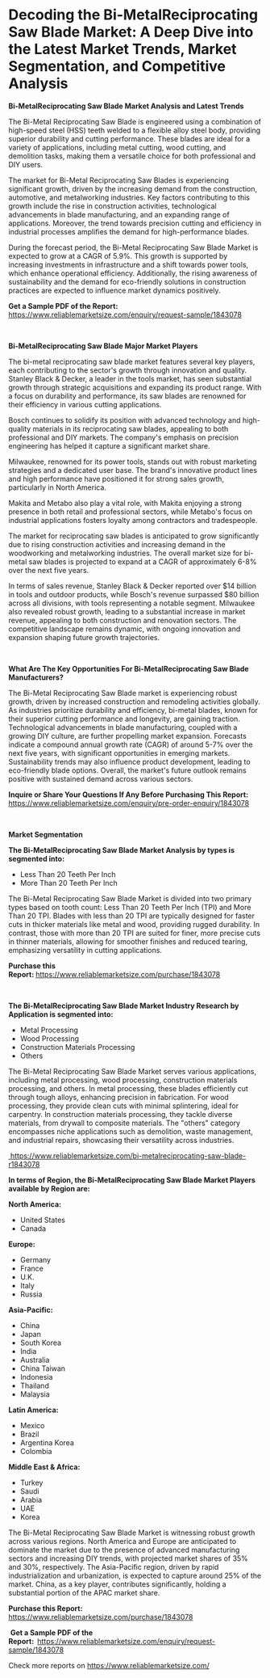 <p><h1>Decoding the Bi-MetalReciprocating Saw Blade Market: A Deep Dive into the Latest Market Trends, Market Segmentation, and Competitive Analysis</h1></p><p><strong>Bi-MetalReciprocating Saw Blade Market Analysis and Latest Trends</strong></p>
<p><p>The Bi-Metal Reciprocating Saw Blade is engineered using a combination of high-speed steel (HSS) teeth welded to a flexible alloy steel body, providing superior durability and cutting performance. These blades are ideal for a variety of applications, including metal cutting, wood cutting, and demolition tasks, making them a versatile choice for both professional and DIY users.</p><p>The market for Bi-Metal Reciprocating Saw Blades is experiencing significant growth, driven by the increasing demand from the construction, automotive, and metalworking industries. Key factors contributing to this growth include the rise in construction activities, technological advancements in blade manufacturing, and an expanding range of applications. Moreover, the trend towards precision cutting and efficiency in industrial processes amplifies the demand for high-performance blades.</p><p>During the forecast period, the Bi-Metal Reciprocating Saw Blade Market is expected to grow at a CAGR of 5.9%. This growth is supported by increasing investments in infrastructure and a shift towards power tools, which enhance operational efficiency. Additionally, the rising awareness of sustainability and the demand for eco-friendly solutions in construction practices are expected to influence market dynamics positively.</p></p>
<p><strong>Get a Sample PDF of the Report:&nbsp;</strong> <a href="https://www.reliablemarketsize.com/enquiry/request-sample/1843078?utm_campaign=2005&utm_medium=2&utm_source=Github&utm_content=ia&utm_term=01012025&utm_id=bi-metalreciprocating-saw-blade">https://www.reliablemarketsize.com/enquiry/request-sample/1843078</a></p>
<p>&nbsp;</p>
<p><strong>Bi-MetalReciprocating Saw Blade Major Market Players</strong></p>
<p><p>The bi-metal reciprocating saw blade market features several key players, each contributing to the sector's growth through innovation and quality. Stanley Black & Decker, a leader in the tools market, has seen substantial growth through strategic acquisitions and expanding its product range. With a focus on durability and performance, its saw blades are renowned for their efficiency in various cutting applications.</p><p>Bosch continues to solidify its position with advanced technology and high-quality materials in its reciprocating saw blades, appealing to both professional and DIY markets. The company's emphasis on precision engineering has helped it capture a significant market share.</p><p>Milwaukee, renowned for its power tools, stands out with robust marketing strategies and a dedicated user base. The brand's innovative product lines and high performance have positioned it for strong sales growth, particularly in North America.</p><p>Makita and Metabo also play a vital role, with Makita enjoying a strong presence in both retail and professional sectors, while Metabo's focus on industrial applications fosters loyalty among contractors and tradespeople.</p><p>The market for reciprocating saw blades is anticipated to grow significantly due to rising construction activities and increasing demand in the woodworking and metalworking industries. The overall market size for bi-metal saw blades is projected to expand at a CAGR of approximately 6-8% over the next five years.</p><p>In terms of sales revenue, Stanley Black & Decker reported over $14 billion in tools and outdoor products, while Bosch's revenue surpassed $80 billion across all divisions, with tools representing a notable segment. Milwaukee also revealed robust growth, leading to a substantial increase in market revenue, appealing to both construction and renovation sectors. The competitive landscape remains dynamic, with ongoing innovation and expansion shaping future growth trajectories.</p></p>
<p>&nbsp;</p>
<p><strong>What Are The Key Opportunities For Bi-MetalReciprocating Saw Blade Manufacturers?</strong></p>
<p><p>The Bi-Metal Reciprocating Saw Blade market is experiencing robust growth, driven by increased construction and remodeling activities globally. As industries prioritize durability and efficiency, bi-metal blades, known for their superior cutting performance and longevity, are gaining traction. Technological advancements in blade manufacturing, coupled with a growing DIY culture, are further propelling market expansion. Forecasts indicate a compound annual growth rate (CAGR) of around 5-7% over the next five years, with significant opportunities in emerging markets. Sustainability trends may also influence product development, leading to eco-friendly blade options. Overall, the market's future outlook remains positive with sustained demand across various sectors.</p></p>
<p><strong>Inquire or Share Your Questions If Any Before Purchasing This Report:</strong> <a href="https://www.reliablemarketsize.com/enquiry/pre-order-enquiry/1843078?utm_campaign=2005&utm_medium=2&utm_source=Github&utm_content=ia&utm_term=01012025&utm_id=bi-metalreciprocating-saw-blade">https://www.reliablemarketsize.com/enquiry/pre-order-enquiry/1843078</a></p>
<p>&nbsp;</p>
<p><strong>Market Segmentation</strong></p>
<p><strong>The Bi-MetalReciprocating Saw Blade Market Analysis by types is segmented into:</strong></p>
<p><ul><li>Less Than 20 Teeth Per Inch</li><li>More Than 20 Teeth Per Inch</li></ul></p>
<p><p>The Bi-Metal Reciprocating Saw Blade Market is divided into two primary types based on tooth count: Less Than 20 Teeth Per Inch (TPI) and More Than 20 TPI. Blades with less than 20 TPI are typically designed for faster cuts in thicker materials like metal and wood, providing rugged durability. In contrast, those with more than 20 TPI are suited for finer, more precise cuts in thinner materials, allowing for smoother finishes and reduced tearing, emphasizing versatility in cutting applications.</p></p>
<p><strong>Purchase this Report:&nbsp;</strong><a href="https://www.reliablemarketsize.com/purchase/1843078?utm_campaign=2005&utm_medium=2&utm_source=Github&utm_content=ia&utm_term=01012025&utm_id=bi-metalreciprocating-saw-blade">https://www.reliablemarketsize.com/purchase/1843078</a></p>
<p>&nbsp;</p>
<p><strong>The Bi-MetalReciprocating Saw Blade Market Industry Research by Application is segmented into:</strong></p>
<p><ul><li>Metal Processing</li><li>Wood Processing</li><li>Construction Materials Processing</li><li>Others</li></ul></p>
<p><p>The Bi-Metal Reciprocating Saw Blade Market serves various applications, including metal processing, wood processing, construction materials processing, and others. In metal processing, these blades efficiently cut through tough alloys, enhancing precision in fabrication. For wood processing, they provide clean cuts with minimal splintering, ideal for carpentry. In construction materials processing, they tackle diverse materials, from drywall to composite materials. The "others" category encompasses niche applications such as demolition, waste management, and industrial repairs, showcasing their versatility across industries.</p></p>
<p><a href="https://www.reliablemarketsize.com/bi-metalreciprocating-saw-blade-r1843078?utm_campaign=2005&utm_medium=2&utm_source=Github&utm_content=ia&utm_term=01012025&utm_id=bi-metalreciprocating-saw-blade">&nbsp;https://www.reliablemarketsize.com/bi-metalreciprocating-saw-blade-r1843078</a></p>
<p><strong>In terms of Region, the Bi-MetalReciprocating Saw Blade Market Players available by Region are:</strong></p>
<p>
    <p> <strong> North America: </strong>
        <ul>
            <li>United States</li>
            <li>Canada</li>
        </ul>
        </p> 
    <p> <strong> Europe: </strong>
        <ul>
            <li>Germany</li>
            <li>France</li>
            <li>U.K.</li>
            <li>Italy</li>
            <li>Russia</li>
        </ul>
        </p> 
    <p> <strong> Asia-Pacific: </strong>
        <ul>
            <li>China</li>
            <li>Japan</li>
            <li>South Korea</li>
            <li>India</li>
            <li>Australia</li>
            <li>China Taiwan</li>
            <li>Indonesia</li>
            <li>Thailand</li>
            <li>Malaysia</li>
        </ul>
        </p> 
    <p> <strong> Latin America: </strong>
        <ul>
            <li>Mexico</li>
            <li>Brazil</li>
            <li>Argentina Korea</li>
            <li>Colombia</li>
        </ul>
        </p> 
    <p> <strong> Middle East & Africa: </strong>
        <ul>
            <li>Turkey</li>
            <li>Saudi</li>
            <li>Arabia</li>
            <li>UAE</li>
            <li>Korea</li>
        </ul>
    </p>
    </p>
<p><p>The Bi-Metal Reciprocating Saw Blade Market is witnessing robust growth across various regions. North America and Europe are anticipated to dominate the market due to the presence of advanced manufacturing sectors and increasing DIY trends, with projected market shares of 35% and 30%, respectively. The Asia-Pacific region, driven by rapid industrialization and urbanization, is expected to capture around 25% of the market. China, as a key player, contributes significantly, holding a substantial portion of the APAC market share.</p></p>
<p><strong>Purchase this Report: </strong><a href="https://www.reliablemarketsize.com/purchase/1843078?utm_campaign=2005&utm_medium=2&utm_source=Github&utm_content=ia&utm_term=01012025&utm_id=bi-metalreciprocating-saw-blade">https://www.reliablemarketsize.com/purchase/1843078</a></p>
<p>&nbsp;<strong>Get a Sample PDF of the Report:&nbsp;&nbsp;</strong><a href="https://www.reliablemarketsize.com/enquiry/request-sample/1843078?utm_campaign=2005&utm_medium=2&utm_source=Github&utm_content=ia&utm_term=01012025&utm_id=bi-metalreciprocating-saw-blade">https://www.reliablemarketsize.com/enquiry/request-sample/1843078</a></p>
<p><strong></strong></p>
<p>Check more reports on <a href="https://www.reliablemarketsize.com/?utm_campaign=2005&utm_medium=2&utm_source=Github&utm_content=ia&utm_term=01012025&utm_id=bi-metalreciprocating-saw-blade">https://www.reliablemarketsize.com/</a></p>
